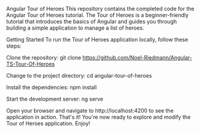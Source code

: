 Angular Tour of Heroes
This repository contains the completed code for the Angular Tour of Heroes tutorial. The Tour of Heroes is a beginner-friendly tutorial that introduces the basics of Angular and guides you through building a simple application to manage a list of heroes.

Getting Started
To run the Tour of Heroes application locally, follow these steps:

Clone the repository:
git clone https://github.com/Noel-Riedmann/Angular-TS-Tour-Of-Heroes

Change to the project directory:
cd angular-tour-of-heroes

Install the dependencies:
npm install

Start the development server:
ng serve

Open your browser and navigate to http://localhost:4200 to see the application in action.
That's it! You're now ready to explore and modify the Tour of Heroes application. Enjoy!
